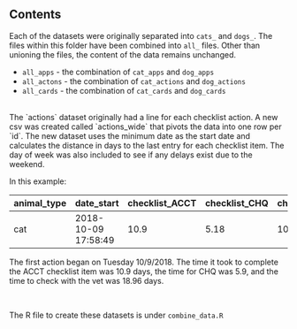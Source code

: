 ## Contents
Each of the datasets were originally separated into `cats_` and `dogs_`. The files within this folder have been combined into `all_` files. Other than unioning the files, the content of the data remains unchanged. 

* `all_apps` - the combination of `cat_apps` and `dog_apps`
* `all_actons` - the combination of `cat_actions` and `dog_actions`
* `all_cards` - the combination of `cat_cards` and `dog_cards`

<br>
The `actions` dataset originally had a line for each checklist action. A new csv was created called `actions_wide` that pivots the data into one row per `id`. The new dataset uses the minimum date as the start date and calculates the distance in days to the last entry for each checklist item. The day of week was also included to see if any delays exist due to the weekend.  

In this example: 

|animal_type | date_start | checklist_ACCT | checklist_CHQ | checklist_LL | checklist_PP | checklist_SPCA | checklist_TR | checklist_VET | wday_start|
|----|---------------------|------|------|-------|------|------|-----|-------|----|
|cat | 2018-10-09 17:58:49 | 10.9 | 5.18 | 10.05 | 5.18 | 10.9 | 5.2 | 18.96 | Tue|

The first action began on Tuesday 10/9/2018. The time it took to complete the ACCT checklist item was 10.9 days, the time for CHQ was 5.9, and the time to check with the vet was 18.96 days.

<br>

The R file to create these datasets is under `combine_data.R`
